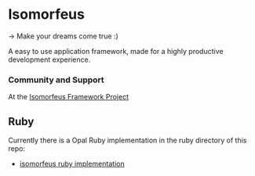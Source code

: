 # Isomorfeus

-> Make your dreams come true :)

A easy to use application framework, made for a highly productive development experience.

### Community and Support
At the [Isomorfeus Framework Project](http://isomorfeus.com) 

## Ruby
Currently there is a Opal Ruby implementation in the ruby directory of this repo:
- [isomorfeus ruby implementation](https://github.com/isomorfeus/isomorfeus-project/tree/master/ruby)
